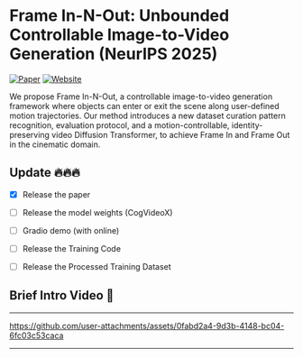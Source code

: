 
# Frame In-N-Out: Unbounded Controllable Image-to-Video Generation (NeurIPS 2025)

[![Paper](https://img.shields.io/badge/arXiv-Paper-b31b1b?logo=arxiv&logoColor=white)](https://arxiv.org/abs/2505.21491)
[![Website](https://img.shields.io/badge/Project-Website-pink?logo=googlechrome&logoColor=white)](https://uva-computer-vision-lab.github.io/Frame-In-N-Out/)


We propose Frame In-N-Out, a controllable image-to-video generation framework where objects can enter or exit the scene along user-defined motion trajectories. Our method introduces a new dataset curation pattern recognition, evaluation protocol, and a motion-controllable, identity-preserving video Diffusion Transformer, to achieve Frame In and Frame Out in the cinematic domain.





## <a name="Update"></a>Update 🔥🔥🔥
- [x] Release the paper
- [ ] Release the model weights (CogVideoX)
- [ ] Gradio demo (with online)
- [ ] Release the Training Code
- [ ] Release the Processed Training Dataset




## <a name="Intro"></a> Brief Intro Video 👀
---

https://github.com/user-attachments/assets/0fabd2a4-9d3b-4148-bc04-6fc03c53caca

---
